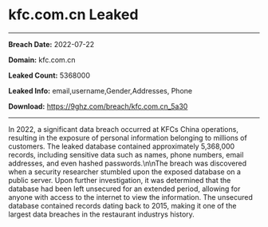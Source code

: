 # kfc.com.cn Leaked

------------
**Breach Date:** 2022-07-22

**Domain:** kfc.com.cn

**Leaked Count:** 5368000

**Leaked Info:** email,username,Gender,Addresses, Phone

**Download:** https://9ghz.com/breach/kfc.com.cn_5a30

------------
In 2022, a significant data breach occurred at KFCs China operations, resulting in the exposure of personal information belonging to millions of customers. The leaked database contained approximately 5,368,000 records, including sensitive data such as names, phone numbers, email addresses, and even hashed passwords.\n\nThe breach was discovered when a security researcher stumbled upon the exposed database on a public server. Upon further investigation, it was determined that the database had been left unsecured for an extended period, allowing for anyone with access to the internet to view the information. The unsecured database contained records dating back to 2015, making it one of the largest data breaches in the restaurant industrys history.
